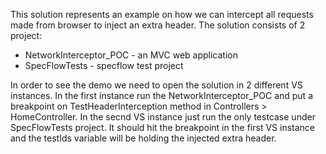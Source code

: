 This solution represents an example on how we can intercept all requests made from browser to inject an extra header.
The solution consists of 2 project:

  * NetworkInterceptor_POC -  an MVC web application
  * SpecFlowTests -  specflow test project

In order to see the demo we need to open the solution in 2 different VS instances. 
In the first instance run the NetworkInterceptor_POC and put a breakpoint on TestHeaderInterception method in Controllers > HomeController. 
In the secnd VS instance just run the only testcase under SpecFlowTests project. 
It should hit the breakpoint in the first VS instance and the testIds variable will be holding the injected extra header.
